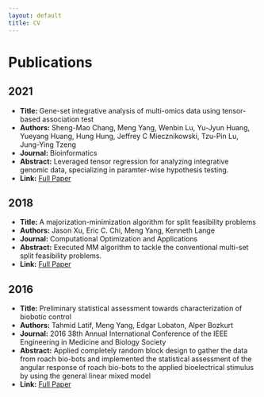 ```yaml
---
layout: default
title: CV
---
```


# Publications

## 2021
- **Title:** Gene-set integrative analysis of multi-omics data using tensor-based association test
- **Authors:** Sheng-Mao Chang, Meng Yang, Wenbin Lu, Yu-Jyun Huang, Yueyang Huang, Hung Hung, Jeffrey C Miecznikowski, Tzu-Pin Lu, Jung-Ying Tzeng
- **Journal:** Bioinformatics
- **Abstract:** Leveraged tensor regression for analyzing integrative genomic data, specializing in paramter-wise hypothesis testing.
- **Link:** [Full Paper](https://academic.oup.com/bioinformatics/article/37/16/2259/6154849)

## 2018
- **Title:** A majorization-minimization algorithm for split feasibility problems
- **Authors:** Jason Xu, Eric C. Chi, Meng Yang, Kenneth Lange 
- **Journal:** Computational Optimization and Applications
- **Abstract:** Executed MM algorithm to tackle the conventional multi-set split feasibility problems.
- **Link:** [Full Paper](https://link.springer.com/article/10.1007/s10589-018-0025-z)

## 2016
- **Title:** Preliminary statistical assessment towards characterization of biobotic control
- **Authors:** Tahmid Latif, Meng Yang, Edgar Lobaton, Alper Bozkurt 
- **Journal:** 2016 38th Annual International Conference of the IEEE Engineering in Medicine and Biology Society
- **Abstract:** Applied completely random block design to gather the data from roach bio-bots and implemented the statistical assessment of the angular response of roach bio-bots to the applied bioelectrical stimulus by using the general linear mixed model
- **Link:** [Full Paper](https://ieeexplore.ieee.org/document/7591162)